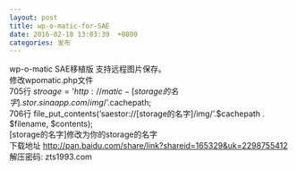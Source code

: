 ```yaml
---
layout: post
title: wp-o-matic-for-SAE
date: 2016-02-18 13:03:39  +0800
categories: 发布
---
```


wp-o-matic SAE移植版 支持远程图片保存。  
修改wpomatic.php文件  
705行 $stroage=’http://matic-[storage的名字].stor.sinaapp.com/img/’.$cachepath;  
706行 file_put_contents(‘saestor://[storage的名字]/img/’.$cachepath . $filename, $contents);  
[storage的名字]修改为你的storage的名字  
下载地址 http://pan.baidu.com/share/link?shareid=165329&uk=2298755412  
解压密码: zts1993.com  
